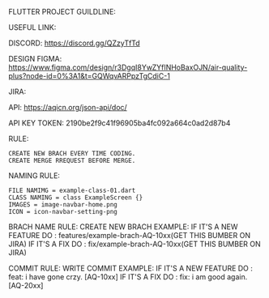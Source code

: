 FLUTTER PROJECT GUILDLINE:


USEFUL LINK:

  DISCORD: https://discord.gg/QZzyTfTd
  
  DESIGN FIGMA: https://www.figma.com/design/r3DgqI8YwZYfINHoBaxOJN/air-quality-plus?node-id=0%3A1&t=GQWqvARPpzTgCdiC-1
  
  JIRA:
  
  API: https://aqicn.org/json-api/doc/

API KEY TOKEN: 2190be2f9c41f96905ba4fc092a664c0ad2d87b4



RULE:

    CREATE NEW BRACH EVERY TIME CODING.
    CREATE MERGE RREQUEST BEFORE MERGE.


NAMING RULE:

    FILE NAMIMG = example-class-01.dart
    CLASS NAMING = class ExampleScreen {}
    IMAGES = image-navbar-home.png
    ICON = icon-navbar-setting-png

  
BRACH NAME RULE:
    CREATE NEW BRACH EXAMPLE:
    IF IT'S A NEW FEATURE DO : features/example-brach-AQ-10xx(GET THIS BUMBER ON JIRA)
    IF IT'S A FIX DO : fix/example-brach-AQ-10xx(GET THIS BUMBER ON JIRA)


COMMIT RULE:
    WRITE COMMIT EXAMPLE:
    IF IT'S A NEW FEATURE DO : feat: i have gone crzy. [AQ-10xx]
    IF IT'S A FIX DO : fix: i am good again. [AQ-20xx]



